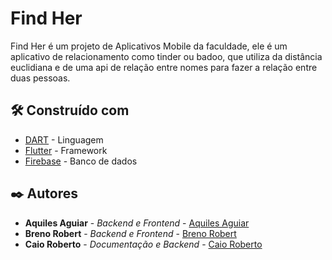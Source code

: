 # Find Her

Find Her é um projeto de Aplicativos Mobile da faculdade, ele é um aplicativo de relacionamento como tinder ou badoo,
que utiliza da distância euclidiana e de uma api de relação entre nomes para fazer a relação entre duas pessoas.

## 🛠️ Construído com

* [DART](https://dart.dev/) - Linguagem
* [Flutter](https://flutter.dev/) - Framework
* [Firebase](https://firebase.google.com/) - Banco de dados

## ✒️ Autores

* **Aquiles Aguiar** - *Backend e Frontend* - [Aquiles Aguiar](https://github.com/linkParaPerfil)
* **Breno Robert** - *Backend e Frontend* - [Breno Robert](https://github.com/BrenoRobertDiogo)
* **Caio Roberto** - *Documentação e Backend* - [Caio Roberto](https://github.com/linkParaPerfil)
